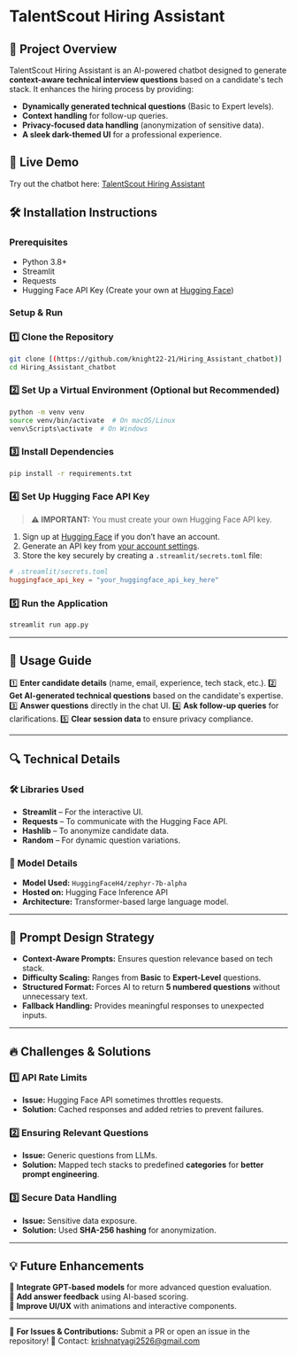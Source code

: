 # TalentScout Hiring Assistant

## 📌 Project Overview
TalentScout Hiring Assistant is an AI-powered chatbot designed to generate **context-aware technical interview questions** based on a candidate's tech stack. It enhances the hiring process by providing:
- **Dynamically generated technical questions** (Basic to Expert levels).
- **Context handling** for follow-up queries.
- **Privacy-focused data handling** (anonymization of sensitive data).
- **A sleek dark-themed UI** for a professional experience.

## 🚀 Live Demo
Try out the chatbot here: [TalentScout Hiring Assistant](https://hiringassistantchatbot.streamlit.app/)

## 🛠️ Installation Instructions
### Prerequisites
- Python 3.8+
- Streamlit
- Requests
- Hugging Face API Key (Create your own at [Hugging Face](https://huggingface.co/join))
  
### Setup & Run
### **1️⃣ Clone the Repository**
```bash
git clone [(https://github.com/knight22-21/Hiring_Assistant_chatbot)]
cd Hiring_Assistant_chatbot
```

### **2️⃣ Set Up a Virtual Environment (Optional but Recommended)**
```bash
python -m venv venv
source venv/bin/activate  # On macOS/Linux
venv\Scripts\activate  # On Windows
```

### **3️⃣ Install Dependencies**
```bash
pip install -r requirements.txt
```

### **4️⃣ Set Up Hugging Face API Key**
> **⚠️ IMPORTANT:** You must create your own Hugging Face API key.
1. Sign up at [Hugging Face](https://huggingface.co/join) if you don’t have an account.
2. Generate an API key from [your account settings](https://huggingface.co/settings/tokens).
3. Store the key securely by creating a `.streamlit/secrets.toml` file:

```toml
# .streamlit/secrets.toml
huggingface_api_key = "your_huggingface_api_key_here"
```

### **5️⃣ Run the Application**
```bash
streamlit run app.py
```

---

## 📝 Usage Guide
1️⃣ **Enter candidate details** (name, email, experience, tech stack, etc.).
2️⃣ **Get AI-generated technical questions** based on the candidate's expertise.
3️⃣ **Answer questions** directly in the chat UI.
4️⃣ **Ask follow-up queries** for clarifications.
5️⃣ **Clear session data** to ensure privacy compliance.

---

## 🔍 Technical Details
### **🛠️ Libraries Used**
- **Streamlit** – For the interactive UI.
- **Requests** – To communicate with the Hugging Face API.
- **Hashlib** – To anonymize candidate data.
- **Random** – For dynamic question variations.

### **🤖 Model Details**
- **Model Used:** `HuggingFaceH4/zephyr-7b-alpha`
- **Hosted on:** Hugging Face Inference API
- **Architecture:** Transformer-based large language model.

---

## 🎯 Prompt Design Strategy
- **Context-Aware Prompts:** Ensures question relevance based on tech stack.
- **Difficulty Scaling:** Ranges from **Basic** to **Expert-Level** questions.
- **Structured Format:** Forces AI to return **5 numbered questions** without unnecessary text.
- **Fallback Handling:** Provides meaningful responses to unexpected inputs.


---

## 🔥 Challenges & Solutions
### 1️⃣ API Rate Limits
- **Issue:** Hugging Face API sometimes throttles requests.
- **Solution:** Cached responses and added retries to prevent failures.

### 2️⃣ Ensuring Relevant Questions
- **Issue:** Generic questions from LLMs.
- **Solution:** Mapped tech stacks to predefined **categories** for **better prompt engineering**.

### 3️⃣ Secure Data Handling
- **Issue:** Sensitive data exposure.
- **Solution:** Used **SHA-256 hashing** for anonymization.

---


## 💡 Future Enhancements
🔹 **Integrate GPT-based models** for more advanced question evaluation.  
🔹 **Add answer feedback** using AI-based scoring.  
🔹 **Improve UI/UX** with animations and interactive components.  

---


🔗 **For Issues & Contributions:** Submit a PR or open an issue in the repository!
📩 Contact: krishnatyagi2526@gmail.com
